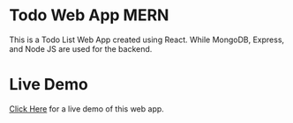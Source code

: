 # Todo Web App MERN

This is a Todo List Web App created using React.
While MongoDB, Express, and Node JS are used for the backend.

# Live Demo

[Click Here](https://mern-todo-web-app.vercel.app) for a live demo of this web app.
